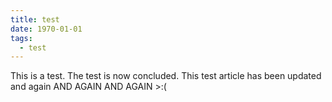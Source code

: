 ```yaml
---
title: test
date: 1970-01-01
tags:
  - test
---
```


This is a test.
The test is now concluded.
This test article has been updated and again AND AGAIN AND AGAIN >:(
